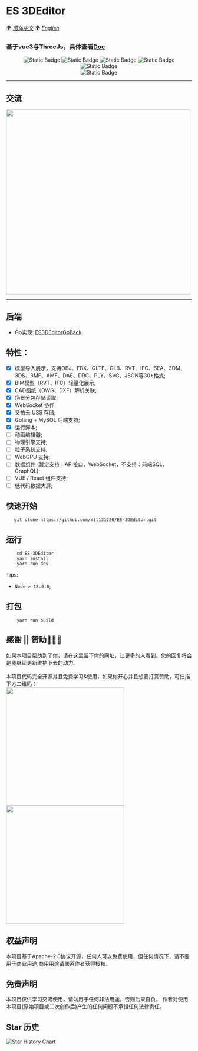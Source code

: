 # ES 3DEditor

🌍
*[简体中文](README.md)*
🌍
*[English](README.en.md)*

### 基于vue3与ThreeJs，具体查看[Doc](http://editor-doc.mhbdng.cn/)

<div style="text-align: center">

![Static Badge](https://img.shields.io/badge/Vue-3.3.4-green)
![Static Badge](https://img.shields.io/badge/NaiveUI-2.34.4-green)
![Static Badge](https://img.shields.io/badge/ThreeJS-r163-8732D7)
![Static Badge](https://img.shields.io/badge/Cesium-1.107.0-8732D7)
![Static Badge](https://img.shields.io/badge/UnoCSS-0.46.5-8732D7)
<br />
![Static Badge](https://img.shields.io/badge/license-MIT-blue)

</div>

***

## 交流
<img src="https://upyun.mhbdng.cn/static/images/WeChatGroup.jpg" width="500px">

***

## 后端
* Go实现: [ES3DEditorGoBack](https://github.com/mlt131220/ES3DEditorGoBack)

## 特性：
- [x] 模型导入展示，支持OBJ、FBX、GLTF、GLB、RVT、IFC、SEA、3DM、3DS、3MF、AMF、DAE、DRC、PLY、SVG、JSON等30+格式;
- [x] BIM模型（RVT、IFC）轻量化展示;
- [x] CAD图纸（DWG、DXF）解析关联;
- [x] 场景分包存储读取;
- [x] WebSocket 协作;
- [x] 又拍云 USS 存储;
- [x] Golang + MySQL 后端支持;
- [x] 运行脚本;
- [ ] 动画编辑器;
- [ ] 物理引擎支持;
- [ ] 粒子系统支持;
- [ ] WebGPU 支持;
- [ ] 数据组件 (暂定支持：API接口、WebSocket，不支持：前端SQL、GraphQL);
- [ ] VUE / React 组件支持;
- [ ] 低代码数据大屏;

[//]: # (## 工程结构)
[//]: # (```)
[//]: # (|-- .vscode                          // vscode配置文件)
[//]: # (|-- build                            // 打包配置)
[//]: # (|-- public )
[//]: # (|   |-- library                      // 静态资源库)
[//]: # (|   |-- release                      // 发布包模板         )
[//]: # (|   |-- static                       // 项目静态资源)
[//]: # (|   |-- logo.svg                     // Logo               )
[//]: # (|-- src                              // 源码目录               )
[//]: # (|   |-- cesium                       // cesium 场景相关)
[//]: # (|   |-- components                   // 组件)
[//]: # (|   |-- config                       // 项目各类配置)
[//]: # (|   |-- core                         // 编辑器核心代码)
[//]: # (|       |-- commands                 // 编辑器操作命令集合)
[//]: # (|       |-- exporters                // 自定义模型导出器)
[//]: # (|       |-- libs                     // 第三方相关js库)
[//]: # (|   |-- hooks                        // 钩子函数)
[//]: # (|   |-- http                         // 封装请求)
[//]: # (|   |-- language                     // i18n 国际化配置文件夹)
[//]: # (|   |-- router                       // 路由配置)
[//]: # (|   |-- store                        // Pinia 状态管理)
[//]: # (|   |-- utils                        // 全局公用函数目录    )
[//]: # (|   |-- views                        // vue页面            )
[//]: # (|   |-- App.vue                      // App入口文件)
[//]: # (|   |-- main.ts                      // 程序入口文件 )
[//]: # (|-- types                            // 全局类型定义目录 )
[//]: # (|-- .env                             // 通用环境文件)
[//]: # (|-- .env.development                 // 开发环境)
[//]: # (|-- .env.production                  // 生产环境)
[//]: # (|-- .gitignore                       // git ingnore)
[//]: # (|-- index.html                       // 入口html文件)
[//]: # (|-- package.json                     // 项目及工具的依赖配置文件)
[//]: # (|-- README.md                        // README)
[//]: # (|-- tsconfig.json                     // 指定了编译项目所需的根目录下的文件以及编译选项)
[//]: # (|-- vite.config.ts                    // Vite配置文件)
[//]: # (|-- yarn.lock                    )
[//]: # (```)

## 快速开始
```shell
   git clone https://github.com/mlt131220/ES-3DEditor.git
```

## 运行
```shell
    cd ES-3DEditor
    yarn install
    yarn run dev
```
Tips:
* `Node > 18.0.0`;

## 打包
```shell
    yarn run build
```

## 感谢 || 赞助🌹🌹🌹
如果本项目帮助到了你，请在[这里](https://github.com/mlt131220/ES-3DEditor/issues/2)留下你的网址，让更多的人看到。您的回复将会是我继续更新维护下去的动力。 </br></br>
本项目代码完全开源并且免费学习&使用，如果你开心并且想要打赏赞助，可扫描下方二维码：</br>
<img src="https://upyun.mhbdng.cn/static/images/alipay.jpg" width="320px">
<img src="https://upyun.mhbdng.cn/static/images/wepay.jpg" width="320px">

## 权益声明
本项目基于Apache-2.0协议开源，任何人可以免费使用，但任何情况下，请不要用于商业用途,商用用途请联系作者获得授权。

## 免责声明
本项目仅供学习交流使用，请勿用于任何非法用途，否则后果自负。
作者对使用本项目(原始项目或二次创作后)产生的任何问题不承担任何法律责任。

## Star 历史
[![Star History Chart](https://api.star-history.com/svg?repos=mlt131220/ES-3DEditor&type=Date)](https://star-history.com/#mlt131220/ES-3DEditor&Date)
